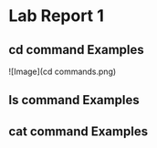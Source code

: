 # **Lab Report 1**

## cd command Examples 
![Image](cd commands.png)
## ls command Examples

## cat command Examples
